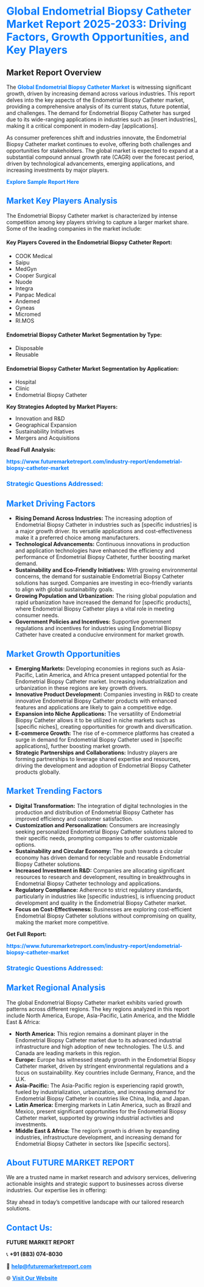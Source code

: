 <h1 style="color: #007BFF;">Global Endometrial Biopsy Catheter Market Report 2025-2033: Driving Factors, Growth Opportunities, and Key Players</h1>

<section id="overview">
<h2>Market Report Overview</h2>
<p>The <a href="https://www.futuremarketreport.com/industry-report/endometrial-biopsy-catheter-market" style="color: #007BFF; text-decoration: none;"><strong>Global Endometrial Biopsy Catheter Market</strong></a> is witnessing significant growth, driven by increasing demand across various industries. This report delves into the key aspects of the Endometrial Biopsy Catheter market, providing a comprehensive analysis of its current status, future potential, and challenges. The demand for Endometrial Biopsy Catheter has surged due to its wide-ranging applications in industries such as [insert industries], making it a critical component in modern-day [applications].</p>
<p>As consumer preferences shift and industries innovate, the Endometrial Biopsy Catheter market continues to evolve, offering both challenges and opportunities for stakeholders. The global market is expected to expand at a substantial compound annual growth rate (CAGR) over the forecast period, driven by technological advancements, emerging applications, and increasing investments by major players.</p>
</section>

<section id="overview">
<p><a href="https://www.futuremarketreport.com/request-sample/reportId=125004" style="color: #007BFF; text-decoration: none;"><strong>Explore Sample Report Here</strong></a></p>
</section>

<section id="key-players">
<h2 style="color: #007BFF;">Market Key Players Analysis</h2>
<p>The Endometrial Biopsy Catheter market is characterized by intense competition among key players striving to capture a larger market share. Some of the leading companies in the market include:</p>
<h4>Key Players Covered in the Endometrial Biopsy Catheter Report:</h4>
<ul><li>COOK Medical</li><li>Saipu</li><li>MedGyn</li><li>Cooper Surgical</li><li>Nuode</li><li>Integra</li><li>Panpac Medical</li><li>Andemed</li><li>Gyneas</li><li>Micromed</li><li>RI.MOS</li></ul>
<h4>Endometrial Biopsy Catheter Market Segmentation by Type:</h4>
<ul><li>Disposable</li><li>Reusable</li></ul>

<h4>Endometrial Biopsy Catheter Market Segmentation by Application:</h4>
<ul><li>Hospital</li><li>Clinic</li><li>Endometrial Biopsy Catheter</li></ul>
<p><strong>Key Strategies Adopted by Market Players:</strong></p>
<ul>
<li>Innovation and R&D</li>
<li>Geographical Expansion</li>
<li>Sustainability Initiatives</li>
<li>Mergers and Acquisitions</li>
</ul>
</section>

<section>
<p><strong>Read Full Analysis: </strong></p><a href="https://www.futuremarketreport.com/industry-report/endometrial-biopsy-catheter-market" style="color: #007BFF; text-decoration: none;"><strong>https://www.futuremarketreport.com/industry-report/endometrial-biopsy-catheter-market</strong></a>
<h3 style="color: #007BFF;">Strategic Questions Addressed:</h3>
</section>

<section id="driving-factors">
<h2 style="color: #007BFF;">Market Driving Factors</h2>
<ul>
<li><strong>Rising Demand Across Industries:</strong> The increasing adoption of Endometrial Biopsy Catheter in industries such as [specific industries] is a major growth driver. Its versatile applications and cost-effectiveness make it a preferred choice among manufacturers.</li>
<li><strong>Technological Advancements:</strong> Continuous innovations in production and application technologies have enhanced the efficiency and performance of Endometrial Biopsy Catheter, further boosting market demand.</li>
<li><strong>Sustainability and Eco-Friendly Initiatives:</strong> With growing environmental concerns, the demand for sustainable Endometrial Biopsy Catheter solutions has surged. Companies are investing in eco-friendly variants to align with global sustainability goals.</li>
<li><strong>Growing Population and Urbanization:</strong> The rising global population and rapid urbanization have increased the demand for [specific products], where Endometrial Biopsy Catheter plays a vital role in meeting consumer needs.</li>
<li><strong>Government Policies and Incentives:</strong> Supportive government regulations and incentives for industries using Endometrial Biopsy Catheter have created a conducive environment for market growth.</li>
</ul>
</section>

<section id="growth-opportunities">
<h2 style="color: #007BFF;">Market Growth Opportunities</h2>
<ul>
<li><strong>Emerging Markets:</strong> Developing economies in regions such as Asia-Pacific, Latin America, and Africa present untapped potential for the Endometrial Biopsy Catheter market. Increasing industrialization and urbanization in these regions are key growth drivers.</li>
<li><strong>Innovative Product Development:</strong> Companies investing in R&D to create innovative Endometrial Biopsy Catheter products with enhanced features and applications are likely to gain a competitive edge.</li>
<li><strong>Expansion into Niche Applications:</strong> The versatility of Endometrial Biopsy Catheter allows it to be utilized in niche markets such as [specific niches], creating opportunities for growth and diversification.</li>
<li><strong>E-commerce Growth:</strong> The rise of e-commerce platforms has created a surge in demand for Endometrial Biopsy Catheter used in [specific applications], further boosting market growth.</li>
<li><strong>Strategic Partnerships and Collaborations:</strong> Industry players are forming partnerships to leverage shared expertise and resources, driving the development and adoption of Endometrial Biopsy Catheter products globally.</li>
</ul>
</section>

<section id="trending-factors">
<h2 style="color: #007BFF;">Market Trending Factors</h2>
<ul>
<li><strong>Digital Transformation:</strong> The integration of digital technologies in the production and distribution of Endometrial Biopsy Catheter has improved efficiency and customer satisfaction.</li>
<li><strong>Customization and Personalization:</strong> Consumers are increasingly seeking personalized Endometrial Biopsy Catheter solutions tailored to their specific needs, prompting companies to offer customizable options.</li>
<li><strong>Sustainability and Circular Economy:</strong> The push towards a circular economy has driven demand for recyclable and reusable Endometrial Biopsy Catheter solutions.</li>
<li><strong>Increased Investment in R&D:</strong> Companies are allocating significant resources to research and development, resulting in breakthroughs in Endometrial Biopsy Catheter technology and applications.</li>
<li><strong>Regulatory Compliance:</strong> Adherence to strict regulatory standards, particularly in industries like [specific industries], is influencing product development and quality in the Endometrial Biopsy Catheter market.</li>
<li><strong>Focus on Cost-Effectiveness:</strong> Businesses are exploring cost-efficient Endometrial Biopsy Catheter solutions without compromising on quality, making the market more competitive.</li>
</ul>
</section>

<section>
<p><strong>Get Full Report: </strong></p><a href="https://www.futuremarketreport.com/industry-report/endometrial-biopsy-catheter-market" style="color: #007BFF; text-decoration: none;"><strong>https://www.futuremarketreport.com/industry-report/endometrial-biopsy-catheter-market</strong></a>
<h3 style="color: #007BFF;">Strategic Questions Addressed:</h3>
</section>


<section id="regional-analysis">
<h2 style="color: #007BFF;">Market Regional Analysis</h2>
<p>The global Endometrial Biopsy Catheter market exhibits varied growth patterns across different regions. The key regions analyzed in this report include North America, Europe, Asia-Pacific, Latin America, and the Middle East & Africa:</p>
<ul>
<li><strong>North America:</strong> This region remains a dominant player in the Endometrial Biopsy Catheter market due to its advanced industrial infrastructure and high adoption of new technologies. The U.S. and Canada are leading markets in this region.</li>
<li><strong>Europe:</strong> Europe has witnessed steady growth in the Endometrial Biopsy Catheter market, driven by stringent environmental regulations and a focus on sustainability. Key countries include Germany, France, and the U.K.</li>
<li><strong>Asia-Pacific:</strong> The Asia-Pacific region is experiencing rapid growth, fueled by industrialization, urbanization, and increasing demand for Endometrial Biopsy Catheter in countries like China, India, and Japan.</li>
<li><strong>Latin America:</strong> Emerging markets in Latin America, such as Brazil and Mexico, present significant opportunities for the Endometrial Biopsy Catheter market, supported by growing industrial activities and investments.</li>
<li><strong>Middle East & Africa:</strong> The region’s growth is driven by expanding industries, infrastructure development, and increasing demand for Endometrial Biopsy Catheter in sectors like [specific sectors].</li>
</ul>
</section>

<footer>
<h2 style="color: #007BFF;">About FUTURE MARKET REPORT</h2>
<p>We are a trusted name in market research and advisory services, delivering actionable insights and strategic support to businesses across diverse industries. Our expertise lies in offering:</p>

<p>Stay ahead in today’s competitive landscape with our tailored research solutions.</p>

<h2 style="color: #007BFF;">Contact Us:</h2>
<p><strong>FUTURE MARKET REPORT</strong></p>
<p>📞 <strong>+91 (883) 074-8030</strong></p>
<p>📧 <strong><a href="mailto:help@futuremarketreport.com" style="color: #007BFF;">help@futuremarketreport.com</a></strong></p>
<p>🌐 <strong><a href="https://www.futuremarketreport.com/" style="color: #007BFF;">Visit Our Website</a></strong></p>
</footer>